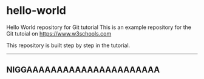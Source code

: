 # hello-world
Hello World repository for Git tutorial
This is an example repository for the Git tutoial on https://www.w3schools.com

This repository is built step by step in the tutorial.

---

## NIGGAAAAAAAAAAAAAAAAAAAAAA
